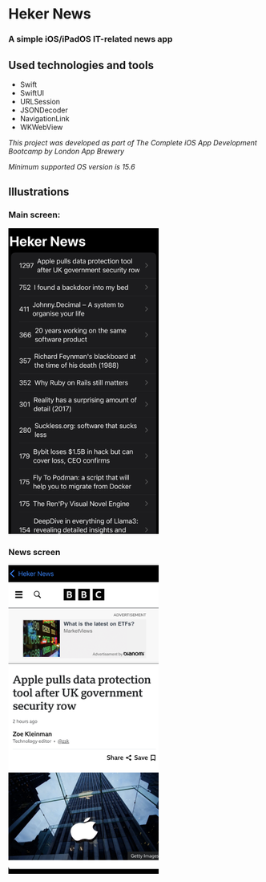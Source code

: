 # Heker News

### A simple iOS/iPadOS IT-related news app

## Used technologies and tools

- Swift
- SwiftUI
- URLSession
- JSONDecoder
- NavigationLink
- WKWebView

*This project was developed as part of The Complete iOS App Development Bootcamp by London App Brewery*

*Minimum supported OS version is 15.6*

## Illustrations

### Main screen:

<img src="Documentation/1.png" alt="Start screen" width="300">

### News screen

<img src="Documentation/2.png" alt="Start screen" width="300">
